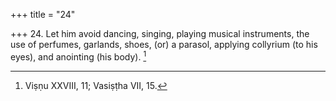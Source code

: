 +++
title = "24"

+++
24. Let him avoid dancing, singing, playing musical instruments, the use of perfumes, garlands, shoes, (or) a parasol, applying collyrium (to his eyes), and anointing (his body). [^20] 


[^20]:  Viṣṇu XXVIII, 11; Vasiṣṭha VII, 15.
